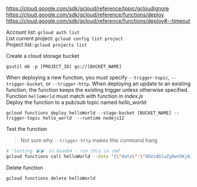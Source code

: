 https://cloud.google.com/sdk/gcloud/reference/topic/gcloudignore \
https://cloud.google.com/sdk/gcloud/reference/functions/deploy \
https://cloud.google.com/sdk/gcloud/reference/functions/deploy#--timeout

Account list: `gcloud auth list`\
List current project: `gcloud config list project`\
Project list: `gcloud projects list`

Create a cloud storage bucket
```
gsutil mb -p [PROJECT_ID] gs://[BUCKET_NAME]
```

When deploying a new function, you must specify `--trigger-topic`, `--trigger-bucket`, or `--trigger-http`. When deploying an update to an existing function, the function keeps the existing trigger unless otherwise specified.\
Function `helloWorld` must match with function in *index.js*\
Deploy the function to a pub/sub topic named *hello_world*:
```
gcloud functions deploy helloWorld --stage-bucket [BUCKET_NAME] --trigger-topic hello_world  --runtime nodejs12
```

Test the function
> Not sure why `--trigger-http` makes this command hang
```sh
# 'testing 💣💣' in base64 - run this in cmd
gcloud functions call helloWorld --data "{\"data\":\"dGVzdGluZyDwn5Kj8J+Sow==\"}"
```

Delete function
```sh
gcloud functions delete helloWorld
```
